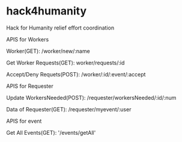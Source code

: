 # hack4humanity
Hack for Humanity relief effort coordination


APIS for Workers

  Worker(GET): /worker/new/:name

  Get Worker Requests(GET): worker/requests/:id

  Accept/Deny Requets(POST): /worker/:id/:event/:accept


APIS for Requester

  Update WorkersNeeded(POST): /requester/workersNeeded/:id/:num

  Data of Requester(GET): /requester/myevent/:user



APIS for event

  Get All Events(GET): '/events/getAll'
